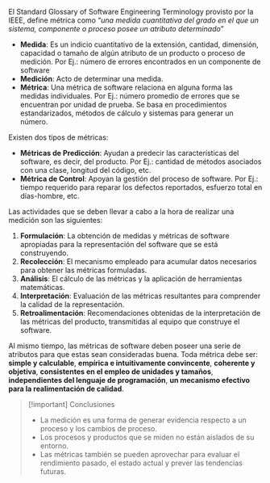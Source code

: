 El Standard Glossary of Software Engineering Terminology provisto por la IEEE, define métrica como “*una medida cuantitativa del grado en el que un sistema, componente o proceso posee un atributo determinado*”

- **Medida**: Es un indicio cuantitativo de la extensión, cantidad, dimensión, capacidad o tamaño de algún atributo de un producto o proceso de medición. Por Ej.: número de errores encontrados en un componente de software
- **Medición**: Acto de determinar una medida.
- **Métrica**: Una métrica de software relaciona en alguna forma las medidas individuales. Por Ej.: número promedio de errores que se encuentran por unidad de prueba. Se basa en procedimientos estandarizados, métodos de cálculo y sistemas para generar un número.

Existen dos tipos de métricas:

- **Métricas de Predicción**: Ayudan a predecir las características del software, es decir, del producto. Por Ej.: cantidad de métodos asociados con una clase, longitud del código, etc.
- **Métrica de Control**: Apoyan la gestión del proceso de software. Por Ej.: tiempo requerido para reparar los defectos reportados, esfuerzo total en días-hombre, etc.

Las actividades que se deben llevar a cabo a la hora de realizar una medición son las siguientes:

1. **Formulación**: La obtención de medidas y métricas de software apropiadas para la representación del software que se está construyendo.
2. **Recolección**: El mecanismo empleado para acumular datos necesarios para obtener las métricas formuladas.
3. **Análisis**: El cálculo de las métricas y la aplicación de herramientas matemáticas.
4. **Interpretación**: Evaluación de las métricas resultantes para comprender la calidad de la representación.
5. **Retroalimentación**: Recomendaciones obtenidas de la interpretación de las métricas del producto, transmitidas al equipo que construye el software.

Al mismo tiempo, las métricas de software deben poseer una serie de atributos para que estas sean consideradas buena. Toda métrica debe ser: **simple y calculable**, **empírica e intuitivamente convincente**, **coherente y objetiva**, **consistentes en el empleo de unidades y tamaños**, **independientes del lenguaje de programación**, **un mecanismo efectivo para la realimentación de calidad**.

>[!important] Conclusiones
>- La medición es una forma de generar evidencia respecto a un proceso y los cambios de proceso.
>- Los procesos y productos que se miden no están aislados de su entorno.
>- Las métricas también se pueden aprovechar para evaluar el rendimiento pasado, el estado actual y prever las tendencias futuras.

